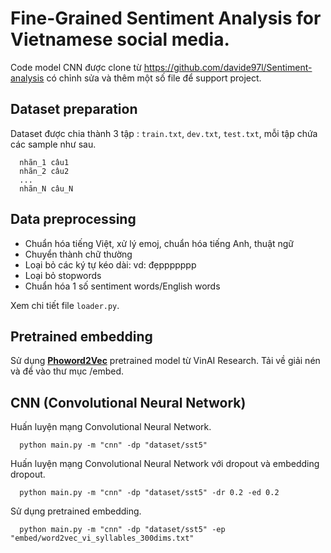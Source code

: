 # Fine-Grained Sentiment Analysis for Vietnamese social media.
Code model CNN được clone từ https://github.com/davide97l/Sentiment-analysis có chỉnh sửa và thêm một số file để support project.
## Dataset preparation
Dataset được chia thành 3 tập : `train.txt`, `dev.txt`, `test.txt`, mỗi tập chứa các sample như sau.
```
  nhãn_1 câu1
  nhãn_2 câu2
  ...
  nhãn_N câu_N
```
## Data preprocessing
- Chuẩn hóa tiếng Việt, xử lý emoj, chuẩn hóa tiếng Anh, thuật ngữ
- Chuyển thành chữ thường
- Loại bỏ các ký tự kéo dài: vd: đẹppppppp
- Loại bỏ stopwords
- Chuẩn hóa 1 số sentiment words/English words

Xem chi tiết file `loader.py`.

## Pretrained embedding
Sử dụng [**Phoword2Vec**](https://github.com/datquocnguyen/PhoW2V) pretrained model từ VinAI Research. Tải về giải nén và để vào thư mục /embed.


## CNN (Convolutional Neural Network)
Huấn luyện mạng Convolutional Neural Network.
```
  python main.py -m "cnn" -dp "dataset/sst5"
```
Huấn luyện mạng Convolutional Neural Network với dropout và embedding dropout.
```
  python main.py -m "cnn" -dp "dataset/sst5" -dr 0.2 -ed 0.2
```
Sử dụng pretrained embedding.
```
  python main.py -m "cnn" -dp "dataset/sst5" -ep "embed/word2vec_vi_syllables_300dims.txt"
```

